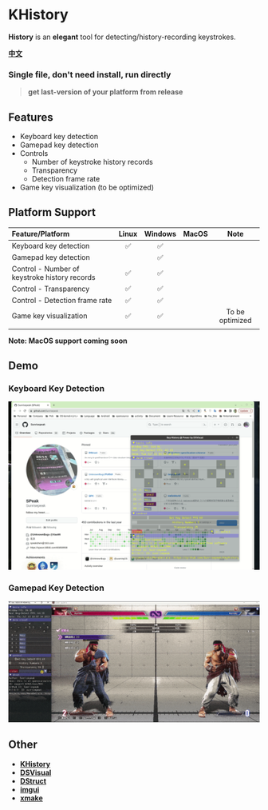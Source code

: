 # KHistory

**History** is an **elegant** tool for detecting/history-recording keystrokes.

[**中文**](README.md)



### Single file, don't need install, run directly

> **get last-version of your platform from release**



## Features

- Keyboard key detection
- Gamepad key detection
- Controls
  - Number of keystroke history records
  - Transparency
  - Detection frame rate
- Game key visualization (to be optimized)



## Platform Support

| Feature/Platform                              | Linux | Windows | MacOS |      Note       |
| :-------------------------------------------- | :---: | :-----: | :---: | :-------------: |
| Keyboard key detection                        |   ✅   |    ✅    |       |                 |
| Gamepad key detection                         |       |    ✅    |       |                 |
| Control - Number of keystroke history records |   ✅   |    ✅    |       |                 |
| Control - Transparency                        |   ✅   |    ✅    |       |                 |
| Control - Detection frame rate                |   ✅   |    ✅    |       |                 |
| Game key visualization                        |   ✅   |    ✅    |       | To be optimized |
|                                               |       |         |       |                 |

**Note: MacOS support coming soon**



## Demo

### Keyboard Key Detection

![](docs/imgs/khistory-keyboard.demo.gif)



### Gamepad Key Detection

![](docs/imgs/khistory-gamepad.demo.gif)



## Other

- [**KHistory**](https://github.com/Sunrisepeak/KHistory)
- [**DSVisual**](https://github.com/Sunrisepeak/DSVisual)
- [**DStruct**](https://github.com/Sunrisepeak/DStruct)
- [**imgui**](https://github.com/ocornut/imgui)
- [**xmake**](https://github.com/xmake-io/xmake)